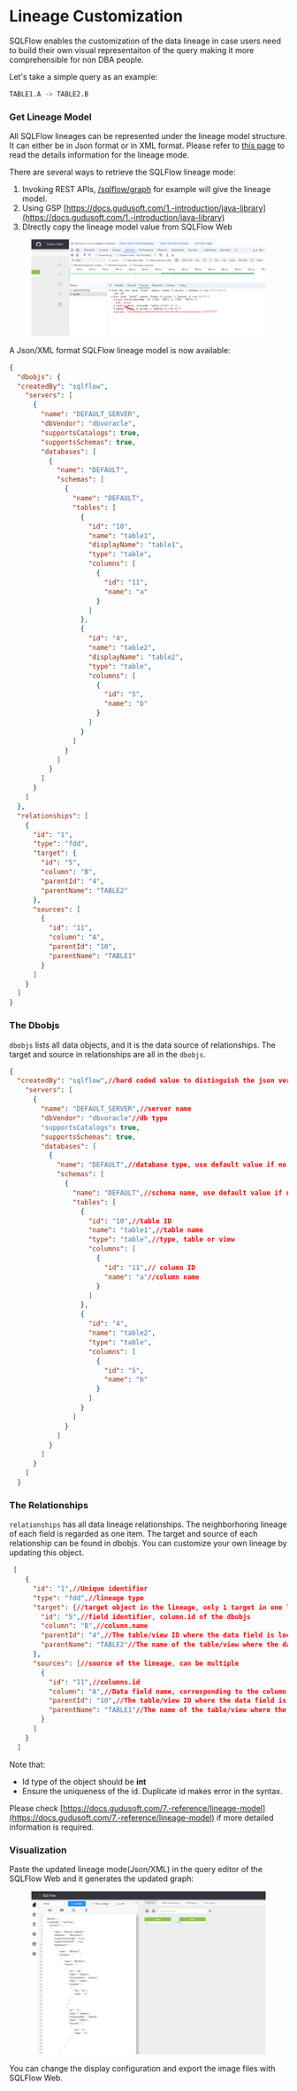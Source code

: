 # Lineage Customization

SQLFlow enables the customization of the data lineage in case users need to build their own visual representaiton of the query making it more comprehensible for non DBA people.

Let's take a simple query as an example:

```sql
TABLE1.A -> TABLE2.B
```

### &#x20;Get Lineage Model

All SQLFlow lineages can be represented under the lineage model structure. It can either be in Json format or in XML format. Please refer to [this page](../../7.-reference/lineage-model/) to read the details information for the lineage mode.&#x20;

There are several ways to retrieve the SQLFlow lineage mode:&#x20;

1. Invoking REST APIs,  [/sqlflow/graph](https://docs.gudusoft.com/3.-api-docs/sqlflow-rest-api-reference/generation-interface/sqlflow-graph) for example will give the lineage model.
2. Using GSP [https://docs.gudusoft.com/1.-introduction/java-library](https://docs.gudusoft.com/1.-introduction/java-library)
3. DIrectly copy the lineage model value from SQLFlow Web

<figure><img src="../../.gitbook/assets/微信图片_20240721094319.png" alt=""><figcaption></figcaption></figure>

A Json/XML format SQLFlow lineage model is now available:

```json
{
  "dbobjs": {
  "createdBy": "sqlflow",
    "servers": [
      {
        "name": "DEFAULT_SERVER",
        "dbVendor": "dbvoracle",
        "supportsCatalogs": true,
        "supportsSchemas": true,
        "databases": [
          {
            "name": "DEFAULT",
            "schemas": [
              {
                "name": "DEFAULT",
                "tables": [
                  {
                    "id": "10",
                    "name": "table1",
                    "displayName": "table1",
                    "type": "table",
                    "columns": [
                      {
                        "id": "11",
                        "name": "a"
                      }
                    ]
                  },
                  {
                    "id": "4",
                    "name": "table2",
                    "displayName": "table2",
                    "type": "table",
                    "columns": [
                      {
                        "id": "5",
                        "name": "b"
                      }
                    ]
                  }
                ]
              }
            ]
          }
        ]
      }
    ]
  },
  "relationships": [
    {
      "id": "1",
      "type": "fdd",
      "target": {
        "id": "5",
        "column": "B",
        "parentId": "4",
        "parentName": "TABLE2"
      },
      "sources": [
        {
          "id": "11",
          "column": "A",
          "parentId": "10",
          "parentName": "TABLE1"
        }
      ]
    }
  ]
}

```

### The D**bobjs**&#x20;

`dbobjs` lists all data objects, and it is the data source of relationships. The target and source in relationships are all in the `dbobjs`.&#x20;

```json
{
  "createdBy": "sqlflow",//hard coded value to distinguish the json version
    "servers": [
      {
        "name": "DEFAULT_SERVER",//server name
        "dbVendor": "dbvoracle"//db type
        "supportsCatalogs": true,
        "supportsSchemas": true,
        "databases": [
          {
            "name": "DEFAULT",//database type, use default value if no database
            "schemas": [
              {
                "name": "DEFAULT",//schema name, use default value if no schema
                "tables": [
                  {
                    "id": "10",//table ID
                    "name": "table1",//table name 
                    "type": "table",//type, table or view
                    "columns": [
                      {
                        "id": "11",// column ID
                        "name": "a"//column name
                      }
                    ]
                  },
                  {
                    "id": "4",
                    "name": "table2",
                    "type": "table",
                    "columns": [
                      {
                        "id": "5",
                        "name": "b"
                      }
                    ]
                  }
                ]
              }
            ]
          }
        ]
      }
    ]
  }
```

### The Relationships

`relationships` has all data lineage relationships. The neighborhoring lineage of each field is regarded as one item. The target and source of each relationship can be found in dbobjs. You can customize your own lineage by updating this object.

```json
 [
    {
      "id": "1",//Unique identifier
      "type": "fdd",//lineage type
      "target": {//target object in the lineage, only 1 target in one lineage 
        "id": "5",//field identifier, column.id of the dbobjs
        "column": "B",//column.name
        "parentId": "4",//The table/view ID where the data field is located, corresponding to table.id of dbobjs
        "parentName": "TABLE2"//The name of the table/view where the data field is located, corresponding to table.name in dbobjs
      },
      "sources": [//source of the lineage, can be multiple
        {
          "id": "11",//columns.id
          "column": "A",//Data field name, corresponding to the column.name in dbobjs
          "parentId": "10",//The table/view ID where the data field is located, corresponding to table.id of dbobjs
          "parentName": "TABLE1"//The name of the table/view where the data field is located, corresponding to table.name in dbobjs
        }
      ]
    }
  ]
```

Note that:

* Id type of the object should be **int**
* Ensure the uniqueness of the id. Duplicate id makes error in the syntax.

Please check [https://docs.gudusoft.com/7.-reference/lineage-model](https://docs.gudusoft.com/7.-reference/lineage-model) if more detailed information is required.

### Visualization

Paste the updated lineage mode(Json/XML) in the query editor of the SQLFlow Web and it generates the updated graph:&#x20;

<figure><img src="../../.gitbook/assets/微信图片_20240721100744.png" alt=""><figcaption></figcaption></figure>

You can change the display configuration and export the image files with SQLFlow Web.
